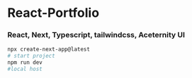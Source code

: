 # React-Portfolio

<h3>React, Next, Typescript, tailwindcss, Aceternity UI</h3>

```bash
npx create-next-app@latest
# start project
npm run dev
#local host
```


